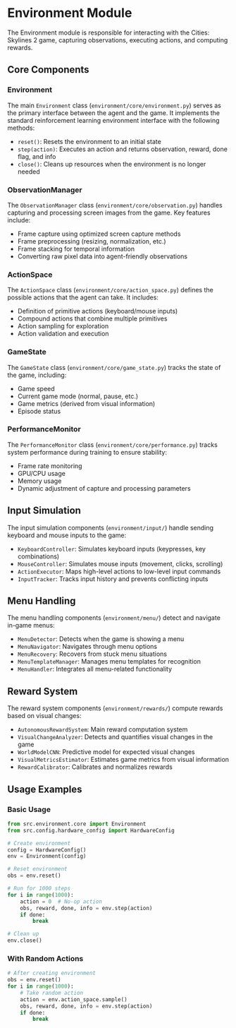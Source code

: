 # Environment Module

The Environment module is responsible for interacting with the Cities: Skylines 2 game, capturing observations, executing actions, and computing rewards.

## Core Components

### Environment

The main `Environment` class (`environment/core/environment.py`) serves as the primary interface between the agent and the game. It implements the standard reinforcement learning environment interface with the following methods:

- `reset()`: Resets the environment to an initial state
- `step(action)`: Executes an action and returns observation, reward, done flag, and info
- `close()`: Cleans up resources when the environment is no longer needed

### ObservationManager

The `ObservationManager` class (`environment/core/observation.py`) handles capturing and processing screen images from the game. Key features include:

- Frame capture using optimized screen capture methods
- Frame preprocessing (resizing, normalization, etc.)
- Frame stacking for temporal information
- Converting raw pixel data into agent-friendly observations

### ActionSpace

The `ActionSpace` class (`environment/core/action_space.py`) defines the possible actions that the agent can take. It includes:

- Definition of primitive actions (keyboard/mouse inputs)
- Compound actions that combine multiple primitives
- Action sampling for exploration
- Action validation and execution

### GameState

The `GameState` class (`environment/core/game_state.py`) tracks the state of the game, including:

- Game speed
- Current game mode (normal, pause, etc.)
- Game metrics (derived from visual information)
- Episode status

### PerformanceMonitor

The `PerformanceMonitor` class (`environment/core/performance.py`) tracks system performance during training to ensure stability:

- Frame rate monitoring
- GPU/CPU usage
- Memory usage
- Dynamic adjustment of capture and processing parameters

## Input Simulation

The input simulation components (`environment/input/`) handle sending keyboard and mouse inputs to the game:

- `KeyboardController`: Simulates keyboard inputs (keypresses, key combinations)
- `MouseController`: Simulates mouse inputs (movement, clicks, scrolling)
- `ActionExecutor`: Maps high-level actions to low-level input commands
- `InputTracker`: Tracks input history and prevents conflicting inputs

## Menu Handling

The menu handling components (`environment/menu/`) detect and navigate in-game menus:

- `MenuDetector`: Detects when the game is showing a menu
- `MenuNavigator`: Navigates through menu options
- `MenuRecovery`: Recovers from stuck menu situations
- `MenuTemplateManager`: Manages menu templates for recognition
- `MenuHandler`: Integrates all menu-related functionality

## Reward System

The reward system components (`environment/rewards/`) compute rewards based on visual changes:

- `AutonomousRewardSystem`: Main reward computation system
- `VisualChangeAnalyzer`: Detects and quantifies visual changes in the game
- `WorldModelCNN`: Predictive model for expected visual changes
- `VisualMetricsEstimator`: Estimates game metrics from visual information
- `RewardCalibrator`: Calibrates and normalizes rewards

## Usage Examples

### Basic Usage

```python
from src.environment.core import Environment
from src.config.hardware_config import HardwareConfig

# Create environment
config = HardwareConfig()
env = Environment(config)

# Reset environment
obs = env.reset()

# Run for 1000 steps
for i in range(1000):
    action = 0  # No-op action
    obs, reward, done, info = env.step(action)
    if done:
        break

# Clean up
env.close()
```

### With Random Actions

```python
# After creating environment
obs = env.reset()
for i in range(1000):
    # Take random action
    action = env.action_space.sample()
    obs, reward, done, info = env.step(action)
    if done:
        break
``` 